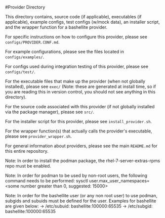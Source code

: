 #Provider Directory

This directory contains, source code (if applicable), executables (if applicable), example configs, test configs (w/mock data), an installer script, and the wrapper function for a bashellite provider.

For specific instructions on how to configure this provider, please see `configs/PROVIDER.CONF.md`.

For example configurations, please see the files located in `configs/examples/`.

For configs used during integration testing of this provider, please see `configs/test/`.

For the executable files that make up the provider (when not globally installed), please see `exec/` (Note: these are generated at install time, so if you are reading this in version control, you should not see anything in this directory).

For the source code associated with this provider (if not globally installed via the package manager), please see `src/`.

For the installer script for this provider, please see `install_provider.sh`.

For the wrapper function(s) that actually calls the provider's executable, please see `provider_wrapper.sh`.

For general information about providers, please see the main `README.md` for this entire repository.

Note: In order to install the podman package, the rhel-7-server-extras-rpms repo must be enabled.

Note: In order for podman to be used by non-root users, the following command needs to be performed: sysctl user.max_user_namespaces=<some number greater than 0, suggested: 15000>

Note: In order for the bashellite user (or any non root user) to use podman, subgids and subuids must be defined for the user.  Examples for bashellite are given below:
-> /etc/subuid: bashellite:100000:65535
-> /etc/subgid: bashellite:100000:65535
